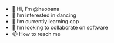 - 👋 Hi, I’m @haobana
- 👀 I’m interested in dancing
- 🌱 I’m currently learning cpp
- 💞️ I’m looking to collaborate on software
- 📫 How to reach me 

<!---
haobana/haobana is a ✨ special ✨ repository because its `README.md` (this file) appears on your GitHub profile.
You can click the Preview link to take a look at your changes.
--->
